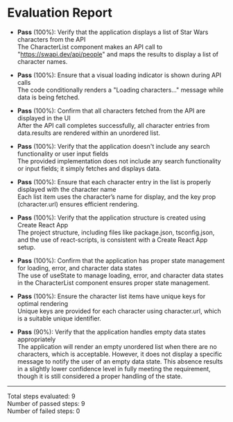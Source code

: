 # Evaluation Report

- **Pass** (100%): Verify that the application displays a list of Star Wars characters from the API  
  The CharacterList component makes an API call to "https://swapi.dev/api/people" and maps the results to display a list of character names.

- **Pass** (100%): Ensure that a visual loading indicator is shown during API calls  
  The code conditionally renders a "Loading characters..." message while data is being fetched.

- **Pass** (100%): Confirm that all characters fetched from the API are displayed in the UI  
  After the API call completes successfully, all character entries from data.results are rendered within an unordered list.

- **Pass** (100%): Verify that the application doesn't include any search functionality or user input fields  
  The provided implementation does not include any search functionality or input fields; it simply fetches and displays data.

- **Pass** (100%): Ensure that each character entry in the list is properly displayed with the character name  
  Each list item uses the character’s name for display, and the key prop (character.url) ensures efficient rendering.

- **Pass** (100%): Verify that the application structure is created using Create React App  
  The project structure, including files like package.json, tsconfig.json, and the use of react-scripts, is consistent with a Create React App setup.

- **Pass** (100%): Confirm that the application has proper state management for loading, error, and character data states  
  The use of useState to manage loading, error, and character data states in the CharacterList component ensures proper state management.

- **Pass** (100%): Ensure the character list items have unique keys for optimal rendering  
  Unique keys are provided for each character using character.url, which is a suitable unique identifier.

- **Pass** (90%): Verify that the application handles empty data states appropriately  
  The application will render an empty unordered list when there are no characters, which is acceptable. However, it does not display a specific message to notify the user of an empty data state. This absence results in a slightly lower confidence level in fully meeting the requirement, though it is still considered a proper handling of the state.

---

Total steps evaluated: 9  
Number of passed steps: 9  
Number of failed steps: 0